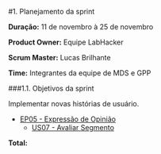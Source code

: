 #1. Planejamento da sprint

**Duração:** 11 de novembro à 25 de novembro

**Product Owner:** Equipe LabHacker

**Scrum Master:** Lucas Brilhante 

**Time:** Integrantes da equipe de MDS e GPP

###1.1. Objetivos da sprint

<p align="justify">Implementar novas histórias de usuário.</p>

* [EP05 - Expressão de Opinião](https://github.com/fga-gpp-mds/2016.2-WikiLegis/issues/35)
   * [US07 - Avaliar Segmento](https://github.com/fga-gpp-mds/2016.2-WikiLegis/issues/30)

**Total:** 